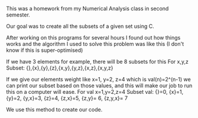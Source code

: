 This was a homework from my Numerical Analysis class in second semester.

Our goal was to create all the subsets of a given set using C.

After working on this programs for several hours I found out how things works and the algorithm I used to solve this problem was like this (I don't know if this is super-optimised)

If we have 3 elements for example, there will be 8 subsets for this
For x,y,z
Subset: {},{x},{y},{z},{x,y},{y,z},{x,z},{x,y,z}

If we give our elements weight like x=1, y=2, z=4 which is val(n)=2^(n-1) we can print our subset based on those values, and this will make our job to run this on a computer will ease.
For val x=1,y=2,z=4
Subset val: {}=0, {x}=1, {y}=2, {y,x}=3, {z}=4, {z,x}=5, {z,y}= 6, {z,y,x}= 7

We use this method to create our code.
